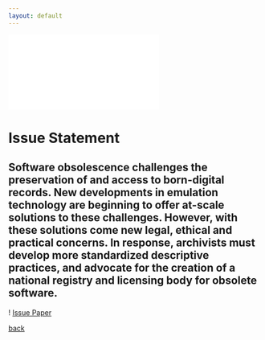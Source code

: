 ```yaml
---
layout: default
---
```


![Issue Statement](IssueStatementWebhtml.htm)

# Issue Statement

## Software obsolescence challenges the preservation of and access to born-digital records. New developments in emulation technology are beginning to offer at-scale solutions to these challenges.  However, with these solutions come new legal, ethical and practical concerns. In response, archivists must develop more standardized descriptive practices, and advocate for the creation of a national registry and licensing body for obsolete software.

! [Issue Paper](./assets/IssuePaper.pdf)

[back](./)

